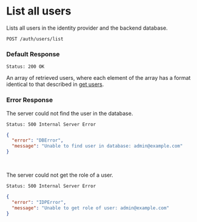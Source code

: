 # List all users

Lists all users in the identity provider and the backend database.

```http request
POST /auth/users/list
```

### Default Response

```http request
Status: 200 OK
```

An array of retrieved users, where each element of the array has a format
identical to that described in [get users](get.md).

### Error Response

The server could not find the user in the database.

```http request
Status: 500 Internal Server Error
```

```json
{
  "error": "DBError",
  "message": "Unable to find user in database: admin@example.com"
}
```

<br/>

The server could not get the role of a user.

```http request
Status: 500 Internal Server Error
```

```json
{
  "error": "IDPError",
  "message": "Unable to get role of user: admin@example.com"
}
```
